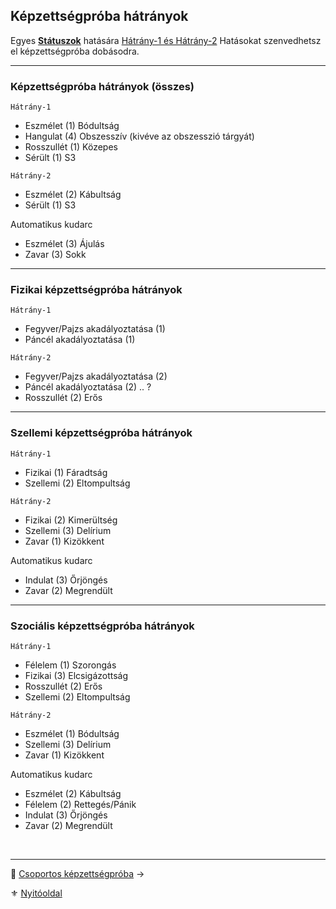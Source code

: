 ## Képzettségpróba hátrányok

Egyes **[Státuszok](082_statuszok.md)** hatására [Hátrány-1 és Hátrány-2](081_hatasok.md#%EF%B8%8F-el%C5%91ny-12-%C3%A9s-h%C3%A1tr%C3%A1ny-12-hat%C3%A1sok)  Hatásokat szenvedhetsz el képzettségpróba dobásodra.

---
### Képzettségpróba hátrányok (összes)

`Hátrány-1`
- Eszmélet (1) Bódultság
- Hangulat (4) Obszesszív (kivéve az obszesszió tárgyát)
- Rosszullét (1) Közepes
- Sérült (1) S3

`Hátrány-2`
- Eszmélet (2) Kábultság
- Sérült (1) S3

Automatikus kudarc
- Eszmélet (3) Ájulás
- Zavar (3) Sokk

---
### Fizikai képzettségpróba hátrányok

`Hátrány-1`
- Fegyver/Pajzs akadályoztatása (1)
- Páncél akadályoztatása (1)

`Hátrány-2`
- Fegyver/Pajzs akadályoztatása (2)
- Páncél akadályoztatása (2) .. ?
- Rosszullét (2) Erős

---
### Szellemi képzettségpróba hátrányok

`Hátrány-1`
- Fizikai (1) Fáradtság
- Szellemi (2) Eltompultság

`Hátrány-2`
- Fizikai (2) Kimerültség
- Szellemi (3) Delírium
- Zavar (1) Kizökkent

Automatikus kudarc
- Indulat (3) Őrjöngés
- Zavar (2) Megrendült

---
### Szociális képzettségpróba hátrányok

`Hátrány-1`
- Félelem (1) Szorongás
- Fizikai (3) Elcsigázottság
- Rosszullét (2) Erős
- Szellemi (2) Eltompultság

`Hátrány-2`
- Eszmélet (1) Bódultság
- Szellemi (3) Delírium
- Zavar (1) Kizökkent

Automatikus kudarc
- Eszmélet (2) Kábultság
- Félelem (2) Rettegés/Pánik
- Indulat (3) Őrjöngés
- Zavar (2) Megrendült

<br />

---

🔗 [Csoportos képzettségpróba](030_07_01_csoportos_kepzettsegproba.md) →

⚜️ [Nyitóoldal](start.md#3-k%C3%A9pzetts%C3%A9grendszer-)


